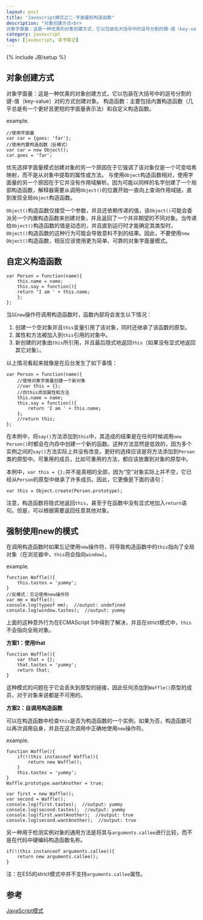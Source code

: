 ```yaml
---
layout: post
title: "Javascript模式之二-字面量和构造函数"
description: "对象创建方式<br>
对象字面量：这是一种优美的对象创建方式，它以包装在大括号中的逗号分割的键-值（key-value）对的方式创建对象。<br>构造函数：主要包括内置构造函数（几乎总是有一个更好且更短的字面量表示法）和自定义构造函数。"
category: javascript
tags: [javascript, 读书笔记]
---
```

{% include JB/setup %}

对象创建方式
-------------
对象字面量：这是一种优美的对象创建方式，它以包装在大括号中的逗号分割的键-值（key-value）对的方式创建对象。
构造函数：主要包括内置构造函数（几乎总是有一个更好且更短的字面量表示法）和自定义构造函数。

example.

	//使用字面量
	var car = {goes: 'far'};
	//使用内置构造函数（反模式）
	var car = new Object();
	car.goes = 'far';

优先选择字面量模式创建对象的另一个原因在于它强调了该对象仅是一个可变哈希映射，而不是从对象中提取的属性或方法。
与使用`Object`构造函数相对，使用字面量的另一个原因在于它并没有作用域解析。因为可能以同样的名字创建了一个局部构造函数，解释器需要从调用`Object()`的位置开始一直向上查询作用域链，直到发现全局`Object`构造函数。

`Object()`构造函数仅接受一个参数，并且还依赖传递的值，该`Object()`可能会委派另一个内置构造函数来创建对象，并且返回了一个并非期望的不同对象。当传递给`Object()`构造函数的值是动态的，并且直到运行时才能确定其类型时，`Object()`构造函数的这种行为可能会导致意料不到的结果。因此，不要使用`new Object()`构造函数，相反应该使用更为简单、可靠的对象字面量模式。


自定义构造函数
----------------

	var Person = function(name){
		this.name = name;
		this.say = function(){
		return 'I am ' + this.name;
		};
	};

当以`new`操作符调用构造函数时，函数内部将会发生以下情况：
1. 创建一个空对象并且`this`变量引用了该对象，同时还继承了该函数的原型。
2. 属性和方法被加入到`this`引用的对象中。
3. 新创建的对象由`this`所引用，并且最后隐式地返回`this`（如果没有显式地返回其它对象）。

以上情况看起来就像是在后台发生了如下事情：

	var Person = function(name){
		//使用对象字面量创建一个新对象
		//var this = {};
		//向this添加属性和方法
		this.name = name;
		this.say = function(){
			return 'I am ' + this.name;
		};
		//return this;
	};

在本例中，将`say()`方法添加到`this`中，其造成的结果是在任何时候调用`new Person()`时都会在内存中创建一个新的函数。这种方法显然是低效的，因为多个实例之间的`say()`方法实际上并没有改变。更好的选择应该是将方法添加到`Person`类的原型中。可重用的成员，比如可重用的方法，都应该放置到对象的原型中。

本例中，`var this = {};`并不是真相的全部，因为“空”对象实际上并不空，它已经从`Person`的原型中继承了许多成员。因此，它更像是下面的语句：

	var this = Object.create(Person.prototype);

注意，构造函数将隐式地返回`this`，甚至于在函数中没有显式地加入`return`语句。但是，可以根据需要返回任意其他对象。


强制使用new的模式
-------------------
在调用构造函数时如果忘记使用`new`操作符，将导致构造函数中的`this`指向了全局对象（在浏览器中，`this`将会指向`window`）。

example.

	function Waffle(){
		this.tastes = 'yummy';
	}
	//反模式：忘记使用new操作符
	var mm = Waffle();
	console.log(typeof mm);  //output: undefined
	console.log(window.tastes);  //output: yummy

上面的这种意外行为在ECMAScript 5中得到了解决，并且在strict模式中，`this`不会指向全局对象。

**方案1：使用that**

	function Waffle(){
		var that = {};
		that.tastes = 'yummy';
		return that;
	}

这种模式的问题在于它会丢失到原型的链接，因此任何添加到`Waffle()`原型的成员，对于对象来说都是不可用的。

**方案2：自调用构造函数**

可以在构造函数中检查`this`是否为构造函数的一个实例，如果为否，构造函数可以再次调用自身，并且在这次调用中正确地使用`new`操作符。

example.

	function Waffle(){
		if(!(this instanceof Waffle)){
			return new Waffle();
		}
		this.tastes = 'yummy';
	}
	Waffle.prototype.wantAnother = true;

	var first = new Waffle();
	var second = Waffle();
	console.log(first.tastes);  //output: yummy
	console.log(second.tastes);  //output: yummy
	console.log(first.wantAnother);  //output: true
	console.log(second.wantAnother);  //output: true

另一种用于检测实例对象的通用方法是将其与`arguments.callee`进行比较，而不是在代码中硬编码构造函数名称。

	if(!(this instanceof arguments.callee)){
		return new arguments.callee();
	}

注：在ES5的strict模式中并不支持`arguments.callee`属性。


参考
-----
[JavaScript模式](http://book.douban.com/subject/11506062/)